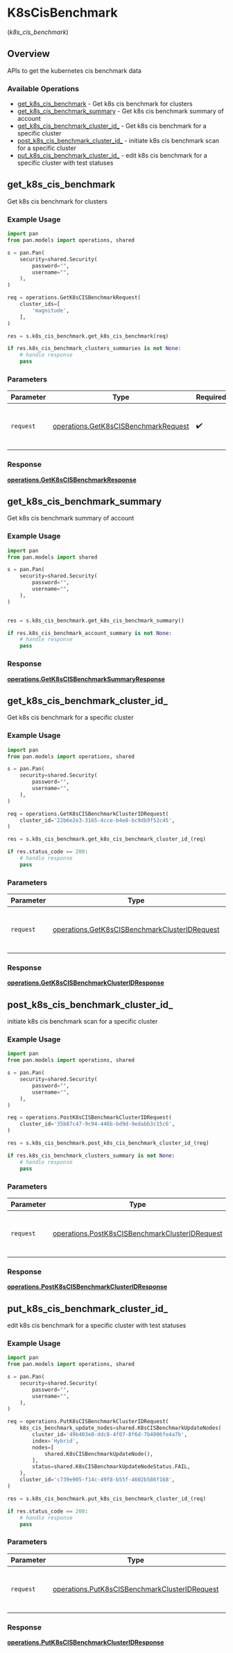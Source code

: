 # K8sCisBenchmark
(*k8s_cis_benchmark*)

## Overview

APIs to get the kubernetes cis benchmark data

### Available Operations

* [get_k8s_cis_benchmark](#get_k8s_cis_benchmark) - Get k8s cis benchmark for clusters
* [get_k8s_cis_benchmark_summary](#get_k8s_cis_benchmark_summary) - Get k8s cis benchmark summary of account
* [get_k8s_cis_benchmark_cluster_id_](#get_k8s_cis_benchmark_cluster_id_) - Get k8s cis benchmark for a specific cluster
* [post_k8s_cis_benchmark_cluster_id_](#post_k8s_cis_benchmark_cluster_id_) - initiate k8s cis benchmark scan for a specific cluster
* [put_k8s_cis_benchmark_cluster_id_](#put_k8s_cis_benchmark_cluster_id_) - edit k8s cis benchmark for a specific cluster with test statuses

## get_k8s_cis_benchmark

Get k8s cis benchmark for clusters

### Example Usage

```python
import pan
from pan.models import operations, shared

s = pan.Pan(
    security=shared.Security(
        password="",
        username="",
    ),
)

req = operations.GetK8sCISBenchmarkRequest(
    cluster_ids=[
        'magnitude',
    ],
)

res = s.k8s_cis_benchmark.get_k8s_cis_benchmark(req)

if res.k8s_cis_benchmark_clusters_summaries is not None:
    # handle response
    pass
```

### Parameters

| Parameter                                                                                    | Type                                                                                         | Required                                                                                     | Description                                                                                  |
| -------------------------------------------------------------------------------------------- | -------------------------------------------------------------------------------------------- | -------------------------------------------------------------------------------------------- | -------------------------------------------------------------------------------------------- |
| `request`                                                                                    | [operations.GetK8sCISBenchmarkRequest](../../models/operations/getk8scisbenchmarkrequest.md) | :heavy_check_mark:                                                                           | The request object to use for the request.                                                   |


### Response

**[operations.GetK8sCISBenchmarkResponse](../../models/operations/getk8scisbenchmarkresponse.md)**


## get_k8s_cis_benchmark_summary

Get k8s cis benchmark summary of account

### Example Usage

```python
import pan
from pan.models import shared

s = pan.Pan(
    security=shared.Security(
        password="",
        username="",
    ),
)


res = s.k8s_cis_benchmark.get_k8s_cis_benchmark_summary()

if res.k8s_cis_benchmark_account_summary is not None:
    # handle response
    pass
```


### Response

**[operations.GetK8sCISBenchmarkSummaryResponse](../../models/operations/getk8scisbenchmarksummaryresponse.md)**


## get_k8s_cis_benchmark_cluster_id_

Get k8s cis benchmark for a specific cluster

### Example Usage

```python
import pan
from pan.models import operations, shared

s = pan.Pan(
    security=shared.Security(
        password="",
        username="",
    ),
)

req = operations.GetK8sCISBenchmarkClusterIDRequest(
    cluster_id='22b6e2e3-3165-4cce-b4e8-bc9db9f52c45',
)

res = s.k8s_cis_benchmark.get_k8s_cis_benchmark_cluster_id_(req)

if res.status_code == 200:
    # handle response
    pass
```

### Parameters

| Parameter                                                                                                      | Type                                                                                                           | Required                                                                                                       | Description                                                                                                    |
| -------------------------------------------------------------------------------------------------------------- | -------------------------------------------------------------------------------------------------------------- | -------------------------------------------------------------------------------------------------------------- | -------------------------------------------------------------------------------------------------------------- |
| `request`                                                                                                      | [operations.GetK8sCISBenchmarkClusterIDRequest](../../models/operations/getk8scisbenchmarkclusteridrequest.md) | :heavy_check_mark:                                                                                             | The request object to use for the request.                                                                     |


### Response

**[operations.GetK8sCISBenchmarkClusterIDResponse](../../models/operations/getk8scisbenchmarkclusteridresponse.md)**


## post_k8s_cis_benchmark_cluster_id_

initiate k8s cis benchmark scan for a specific cluster

### Example Usage

```python
import pan
from pan.models import operations, shared

s = pan.Pan(
    security=shared.Security(
        password="",
        username="",
    ),
)

req = operations.PostK8sCISBenchmarkClusterIDRequest(
    cluster_id='35b87c47-9c94-446b-bd9d-9edabb3c15c6',
)

res = s.k8s_cis_benchmark.post_k8s_cis_benchmark_cluster_id_(req)

if res.k8s_cis_benchmark_clusters_summary is not None:
    # handle response
    pass
```

### Parameters

| Parameter                                                                                                        | Type                                                                                                             | Required                                                                                                         | Description                                                                                                      |
| ---------------------------------------------------------------------------------------------------------------- | ---------------------------------------------------------------------------------------------------------------- | ---------------------------------------------------------------------------------------------------------------- | ---------------------------------------------------------------------------------------------------------------- |
| `request`                                                                                                        | [operations.PostK8sCISBenchmarkClusterIDRequest](../../models/operations/postk8scisbenchmarkclusteridrequest.md) | :heavy_check_mark:                                                                                               | The request object to use for the request.                                                                       |


### Response

**[operations.PostK8sCISBenchmarkClusterIDResponse](../../models/operations/postk8scisbenchmarkclusteridresponse.md)**


## put_k8s_cis_benchmark_cluster_id_

edit k8s cis benchmark for a specific cluster with test statuses

### Example Usage

```python
import pan
from pan.models import operations, shared

s = pan.Pan(
    security=shared.Security(
        password="",
        username="",
    ),
)

req = operations.PutK8sCISBenchmarkClusterIDRequest(
    k8s_cis_benchmark_update_nodes=shared.K8sCISBenchmarkUpdateNodes(
        cluster_id='49b403e0-ddc8-4f07-8f6d-7b4806fe4a7b',
        index='Hybrid',
        nodes=[
            shared.K8sCISBenchmarkUpdateNode(),
        ],
        status=shared.K8sCISBenchmarkUpdateNodeStatus.FAIL,
    ),
    cluster_id='c739e905-f14c-49f8-b55f-4602b586f168',
)

res = s.k8s_cis_benchmark.put_k8s_cis_benchmark_cluster_id_(req)

if res.status_code == 200:
    # handle response
    pass
```

### Parameters

| Parameter                                                                                                      | Type                                                                                                           | Required                                                                                                       | Description                                                                                                    |
| -------------------------------------------------------------------------------------------------------------- | -------------------------------------------------------------------------------------------------------------- | -------------------------------------------------------------------------------------------------------------- | -------------------------------------------------------------------------------------------------------------- |
| `request`                                                                                                      | [operations.PutK8sCISBenchmarkClusterIDRequest](../../models/operations/putk8scisbenchmarkclusteridrequest.md) | :heavy_check_mark:                                                                                             | The request object to use for the request.                                                                     |


### Response

**[operations.PutK8sCISBenchmarkClusterIDResponse](../../models/operations/putk8scisbenchmarkclusteridresponse.md)**

